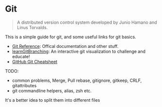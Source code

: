 # Git

> A distributed version control system developed by Junio Hamano and Linus Torvalds.


This is a simple guide for git, and some useful links for git basics.

- [Git Reference](http://git-scm.com/docs): Offical documentation and other stuff.
- [learnGitBranching](http://pcottle.github.io/learnGitBranching/): An interactive git visualization to challenge and educate!
- [GitHub Git Cheatsheet](https://training.github.com/kit/downloads/github-git-cheat-sheet.pdf)

TODO:

- common problems, Merge, Pull rebase, gitignore, gitkeep, CRLF, gitattributes
- git commandline helpers, alias, zsh etc.

It's a better idea to split them into different files
